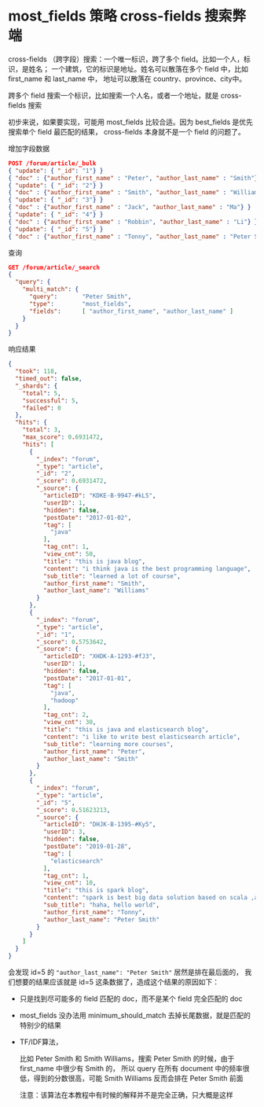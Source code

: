 # most_fields 策略 cross-fields 搜索弊端
cross-fields （跨字段）搜索：一个唯一标识，跨了多个 field。比如一个人，标识，是姓名；
一个建筑，它的标识是地址。姓名可以散落在多个 field 中，比如 first_name 和 last_name 中，
地址可以散落在 country、province、city中。

跨多个 field 搜索一个标识，比如搜索一个人名，或者一个地址，就是 cross-fields 搜索

初步来说，如果要实现，可能用 most_fields 比较合适。因为 best_fields 是优先搜索单个 field 最匹配的结果，
cross-fields 本身就不是一个 field 的问题了。

增加字段数据

```json
POST /forum/article/_bulk
{ "update": { "_id": "1"} }
{ "doc" : {"author_first_name" : "Peter", "author_last_name" : "Smith"} }
{ "update": { "_id": "2"} }
{ "doc" : {"author_first_name" : "Smith", "author_last_name" : "Williams"} }
{ "update": { "_id": "3"} }
{ "doc" : {"author_first_name" : "Jack", "author_last_name" : "Ma"} }
{ "update": { "_id": "4"} }
{ "doc" : {"author_first_name" : "Robbin", "author_last_name" : "Li"} }
{ "update": { "_id": "5"} }
{ "doc" : {"author_first_name" : "Tonny", "author_last_name" : "Peter Smith"} }
```

查询
```json
GET /forum/article/_search
{
  "query": {
    "multi_match": {
      "query":       "Peter Smith",
      "type":        "most_fields",
      "fields":      [ "author_first_name", "author_last_name" ]
    }
  }
}
```

响应结果

```json
{
  "took": 118,
  "timed_out": false,
  "_shards": {
    "total": 5,
    "successful": 5,
    "failed": 0
  },
  "hits": {
    "total": 3,
    "max_score": 0.6931472,
    "hits": [
      {
        "_index": "forum",
        "_type": "article",
        "_id": "2",
        "_score": 0.6931472,
        "_source": {
          "articleID": "KDKE-B-9947-#kL5",
          "userID": 1,
          "hidden": false,
          "postDate": "2017-01-02",
          "tag": [
            "java"
          ],
          "tag_cnt": 1,
          "view_cnt": 50,
          "title": "this is java blog",
          "content": "i think java is the best programming language",
          "sub_title": "learned a lot of course",
          "author_first_name": "Smith",
          "author_last_name": "Williams"
        }
      },
      {
        "_index": "forum",
        "_type": "article",
        "_id": "1",
        "_score": 0.5753642,
        "_source": {
          "articleID": "XHDK-A-1293-#fJ3",
          "userID": 1,
          "hidden": false,
          "postDate": "2017-01-01",
          "tag": [
            "java",
            "hadoop"
          ],
          "tag_cnt": 2,
          "view_cnt": 30,
          "title": "this is java and elasticsearch blog",
          "content": "i like to write best elasticsearch article",
          "sub_title": "learning more courses",
          "author_first_name": "Peter",
          "author_last_name": "Smith"
        }
      },
      {
        "_index": "forum",
        "_type": "article",
        "_id": "5",
        "_score": 0.51623213,
        "_source": {
          "articleID": "DHJK-B-1395-#Ky5",
          "userID": 3,
          "hidden": false,
          "postDate": "2019-01-28",
          "tag": [
            "elasticsearch"
          ],
          "tag_cnt": 1,
          "view_cnt": 10,
          "title": "this is spark blog",
          "content": "spark is best big data solution based on scala ,an programming language similar to java",
          "sub_title": "haha, hello world",
          "author_first_name": "Tonny",
          "author_last_name": "Peter Smith"
        }
      }
    ]
  }
}
```

会发现 id=5 的 `"author_last_name": "Peter Smith"` 居然是排在最后面的，
我们想要的结果应该就是 id=5 这条数据了，造成这个结果的原因如下：


- 只是找到尽可能多的 field 匹配的 doc，而不是某个 field 完全匹配的 doc
- most_fields 没办法用 minimum_should_match 去掉长尾数据，就是匹配的特别少的结果
- TF/IDF算法，

    比如 Peter Smith 和 Smith Williams，搜索 Peter Smith 的时候，由于 first_name 中很少有 Smith 的，
    所以 query 在所有 document 中的频率很低，得到的分数很高，可能 Smith Williams 反而会排在 Peter Smith 前面

    注意：该算法在本教程中有时候的解释并不是完全正确，只大概是这样
